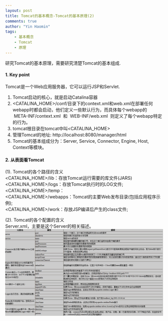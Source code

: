 ```yaml
---
layout: post
title: Tomcat的基本概念-Tomcat的基本原理(2)
comments: true
author: "Yin Haomin"
tags:
    - 基本概念
    - Tomcat
    - 原理
---
```


研究Tomcat的基本原理，需要研究清楚Tomcat的基本组成.<br>
#### 1. Key point<br>
Tomcat是一个Web应用服务器，它可以运行JSP和Servlet. <br>
1. Tomcat启动的核心，就是启动Catalina容器<br>
2. <CATALINA_HOME>/conf/目录下的context.xml和web.xml在部署任何webapp时都会启动，他们定义一些默认行为，而具体每个webapp的  META-INF/context.xml  和  WEB-INF/web.xml  则定义了每个webapp特定的行为。<br>
3. tomcat根目录在tomcat中叫<CATALINA_HOME> <br>
4. 管理Tomcat的地址: http://localhost:8080/manager/html<br>
5. Tomcat的基本组成分为：Server, Service, Connector, Engine, Host, Context等模块。<br>

#### 2. 从表面看Tomcat<br>
(1). Tomcat的各个路径的含义<br>
<CATALINA_HOME>/lib：存放Tomcat运行需要的库文件(JARS)<br>
<CATALINA_HOME>/logs：存放Tomcat执行时的LOG文件; <br>
<CATALINA_HOME>/temp：<br>
<CATALINA_HOME>/webapps：Tomcat的主要Web发布目录(包括应用程序示例); <br>
<CATALINA_HOME>/work：存放JSP编译后产生的class文件; <br>

(2). Tomcat的各个配置的含义<br>
Server.xml，主要是这个Server的相关描述。<br>
![gras](/images/Tomcat/TomcatServerXml.jpeg)<br>











